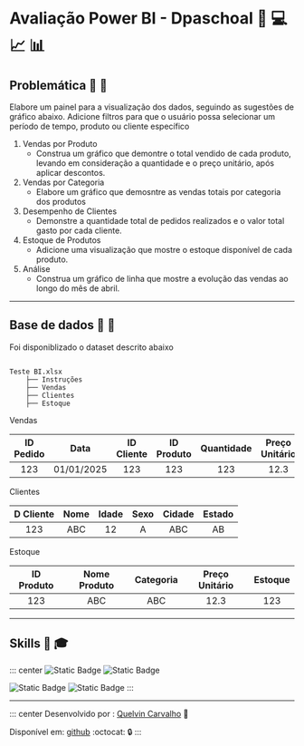 <!-- markdownlint-disable MD026 -->

# Avaliação Power BI - Dpaschoal  :rocket: :computer: :chart_with_upwards_trend: :bar_chart:

## Problemática :ticket: :nut_and_bolt:

 Elabore um painel para a visualização dos dados, seguindo as sugestões de gráfico abaixo. Adicione filtros para que o usuário possa selecionar um período de tempo, produto ou cliente específico

1) Vendas por Produto
    - Construa um gráfico que demontre  o total vendido de cada produto, levando em consideração a quantidade e o preço unitário, após aplicar descontos.
2) Vendas por Categoria
    - Elabore um gráfico que demosntre as vendas totais por categoria dos produtos
3) Desempenho de Clientes
    - Demonstre a quantidade total de pedidos realizados e o valor total gasto por cada cliente.
4) Estoque de Produtos
    - Adicione uma visualização que mostre o estoque disponível de cada produto.
5) Análise
    - Construa um gráfico de linha que mostre a evolução das vendas ao longo do mês de abril.

---

## Base de dados :green_book: :pencil:  

 Foi disponiblizado o dataset descrito abaixo

```shell

Teste BI.xlsx
    ├── Instruções
    ├── Vendas
    ├── Clientes
    ├── Estoque
```

Vendas  

| ID Pedido |  Data    | ID Cliente | ID Produto | Quantidade | Preço Unitário | Desconto (%) | Total Pedido |
|:---:      |:---:     |:---:       |:---:       |:---:       |:---:           |:---:         |:---:         |
| 123       |01/01/2025| 123        | 123        | 123        | 12.3           | 12%          | 12.3         |

Clientes

| D Cliente | Nome | Idade | Sexo | Cidade | Estado |
|:---:      |:---: |:---:  |:---: |:---:   |:---:   |
| 123       | ABC  | 12    | A    | ABC    | AB     |

Estoque

| ID Produto | Nome Produto | Categoria | Preço Unitário | Estoque |
|:---:       |:---:         |:---:      |:---:           |:---:    |
| 123        | ABC          | ABC       | 12.3           |123      |

---

## Skills :wrench: :mortar_board:

::: center
![Static Badge](https://img.shields.io/badge/Git-%23f44c34?style=flat&logo=git&labelColor=black)
![Static Badge](https://img.shields.io/badge/Github-%23000000?style=flat&logo=github&logoColor=%23000000&labelColor=white)  

![Static Badge](https://img.shields.io/badge/Vscode-%231cacf3?style=flat&logo=vscode)
![Static Badge](https://img.shields.io/badge/Power%20Bi-%23ecbd10?style=flat)
:::

---
::: center
Desenvolvido por : [Quelvin Carvalho](https://br.linkedin.com/in/quelvincarvalho) :construction_worker:

Disponível em: [github](https://github.com/quelvindev/avaliacao_bi.git) :octocat: :lock:
:::
